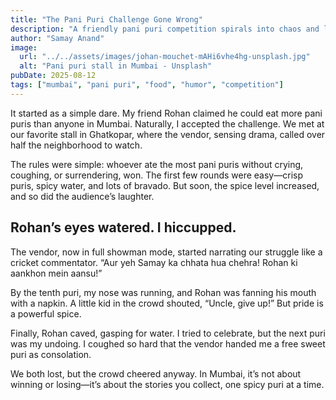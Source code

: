 ```yaml
---
title: "The Pani Puri Challenge Gone Wrong"
description: "A friendly pani puri competition spirals into chaos and laughter."
author: "Samay Anand"
image:
  url: "../../assets/images/johan-mouchet-mAHi6vhe4hg-unsplash.jpg"
  alt: "Pani puri stall in Mumbai - Unsplash"
pubDate: 2025-08-12
tags: ["mumbai", "pani puri", "food", "humor", "competition"]
---
```


It started as a simple dare. My friend Rohan claimed he could eat more pani puris than anyone in Mumbai. Naturally, I accepted the challenge. We met at our favorite stall in Ghatkopar, where the vendor, sensing drama, called over half the neighborhood to watch.

The rules were simple: whoever ate the most pani puris without crying, coughing, or surrendering, won. The first few rounds were easy—crisp puris, spicy water, and lots of bravado. But soon, the spice level increased, and so did the audience’s laughter.

## Rohan’s eyes watered. I hiccupped.

The vendor, now in full showman mode, started narrating our struggle like a cricket commentator. “Aur yeh Samay ka chhata hua chehra! Rohan ki aankhon mein aansu!”

By the tenth puri, my nose was running, and Rohan was fanning his mouth with a napkin. A little kid in the crowd shouted, “Uncle, give up!” But pride is a powerful spice.

Finally, Rohan caved, gasping for water. I tried to celebrate, but the next puri was my undoing. I coughed so hard that the vendor handed me a free sweet puri as consolation.

We both lost, but the crowd cheered anyway. In Mumbai, it’s not about winning or losing—it’s about the stories you collect, one spicy puri at a time.
